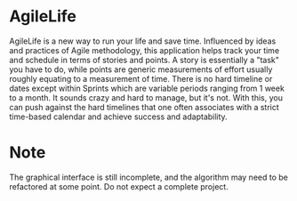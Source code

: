 # AgileLife
AgileLife is a new way to run your life and save time. Influenced by ideas and practices of Agile methodology, this application helps track your time and schedule in terms of stories and points. A story is essentially a "task" you have to do, while points are generic measurements of effort usually roughly equating to a measurement of time. There is no hard timeline or dates except within Sprints which are variable periods ranging from 1 week to a month. It sounds crazy  and hard to manage, but it's not. With this, you can push against the hard timelines that one often associates with a strict time-based calendar and achieve success and adaptability.

# Note
The graphical interface is still incomplete, and the algorithm may need to be refactored at some point. Do not expect a complete project.
